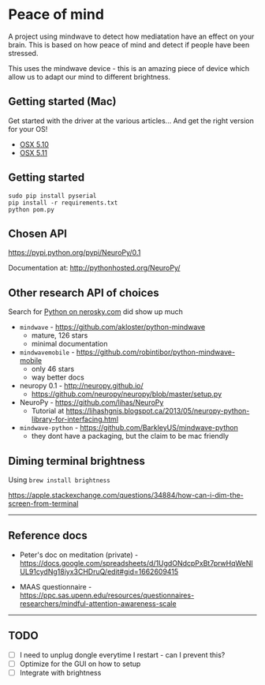 
# Peace of mind

A project using mindwave to detect how mediatation have an effect on your brain.  This is based on how peace of mind and detect if people have been stressed.

This uses the mindwave device - this is an amazing piece of
device which allow us to adapt our mind to different brightness.


## Getting started (Mac)

Get started with the driver at the various articles... And get the right version for your OS!

* [OSX 5.10](http://support.neurosky.com/kb/mindwave/cant-get-the-connection-with-mindwave-in-mac-os-x-1010)
* [OSX 5.11](http://support.neurosky.com/kb/mindwave/mindwave-cant-work-on-mac-osx-1011-or-higher)



## Getting started

```
sudo pip install pyserial
pip install -r requirements.txt
python pom.py
```

## Chosen API

https://pypi.python.org/pypi/NeuroPy/0.1

Documentation at: http://pythonhosted.org/NeuroPy/


## Other research API of choices

Search for [Python on nerosky.com](http://support.neurosky.com/search?utf8=%E2%9C%93&q=python) did show up much

* `mindwave` - https://github.com/akloster/python-mindwave
    - mature, 126 stars
    - minimal documentation
* `mindwavemobile` - https://github.com/robintibor/python-mindwave-mobile
    - only 46 stars
    - way better docs
* neuropy 0.1 - http://neuropy.github.io/
    - https://github.com/neuropy/neuropy/blob/master/setup.py
* NeuroPy - https://github.com/lihas/NeuroPy
    - Tutorial at https://lihashgnis.blogspot.ca/2013/05/neuropy-python-library-for-interfacing.html
* `mindwave-python` - https://github.com/BarkleyUS/mindwave-python
  - they dont have a packaging, but the claim to be mac friendly

## Diming terminal brightness

Using `brew install brightness`

https://apple.stackexchange.com/questions/34884/how-can-i-dim-the-screen-from-terminal


------------------

## Reference docs

* Peter's doc on meditation (private) - https://docs.google.com/spreadsheets/d/1UgdONdcpPxBt7prwHqWeNIUL91cydNg18iyx3CHDruQ/edit#gid=1662609415

* MAAS questionnaire - https://ppc.sas.upenn.edu/resources/questionnaires-researchers/mindful-attention-awareness-scale


------------------

## TODO

- [ ] I need to unplug dongle everytime I restart - can I prevent this?
- [ ] Optimize for the GUI on how to setup
- [ ] Integrate with brightness

